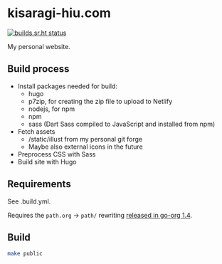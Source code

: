 # kisaragi-hiu.com

[![builds.sr.ht status](https://builds.sr.ht/~kisaragi_hiu/kisaragi-hiu.com/commits/.build.yml.svg)](https://builds.sr.ht/~kisaragi_hiu/kisaragi-hiu.com/commits/.build.yml?)

My personal website.

## Build process

- Install packages needed for build:
  - hugo
  - p7zip, for creating the zip file to upload to Netlify
  - nodejs, for npm
  - npm
  - sass (Dart Sass compiled to JavaScript and installed from npm)
- Fetch assets
  - /static/illust from my personal git forge
  - Maybe also external icons in the future
- Preprocess CSS with Sass
- Build site with Hugo

## Requirements

See .build.yml.

Requires the `path.org` → `path/` rewriting [released in go-org 1.4](https://github.com/niklasfasching/go-org/commit/84d56e95624f3ae1099edb9b527d4eb4a5df4e1d).

## Build

```sh
make public
```
